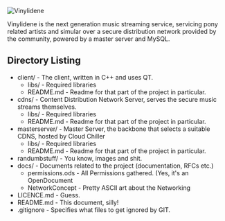 ![Vinylidene](http://i.imgur.com/gTMlEhK.png)

Vinylidene is the next generation music streaming service, servicing pony related artists and simular over a secure distribution network provided by the community, powered by a master server and MySQL.

Directory Listing
----------------

* client/ - The client, written in C++ and uses QT.
	* libs/ - Required libraries
	* README.md - Readme for that part of the project in particular.
* cdns/ - Content Distribution Network Server, serves the secure music streams themselves.
	* libs/ - Required libraries
	* README.md - Readme for that part of the project in particular.
* masterserver/ - Master Server, the backbone that selects a suitable CDNS, hosted by Cloud Chiller
	* libs/ - Required libraries
	* README.md - Readme for that part of the project in particular.
* randumbstuff/ - You know, images and shit.
* docs/ - Documents related to the project (documentation, RFCs etc.)
	* permissions.ods - All Permissions gathered. (Yes, it's an OpenDocument
	* NetworkConcept - Pretty ASCII art about the Networking
* LICENCE.md - Guess.
* README.md - This document, silly!
* .gitignore - Specifies what files to get ignored by GIT.

